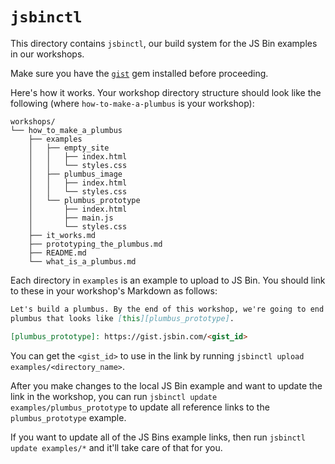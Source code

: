 # `jsbinctl`

This directory contains `jsbinctl`, our build system for the JS Bin examples in
our workshops.

Make sure you have the [`gist`](https://github.com/defunkt/gist) gem installed
before proceeding.

Here's how it works. Your workshop directory structure should look like the
following (where `how-to-make-a-plumbus` is your workshop):

```
workshops/
└── how_to_make_a_plumbus
    ├── examples
    │   ├── empty_site
    │   │   ├── index.html
    │   │   └── styles.css
    │   ├── plumbus_image
    │   │   ├── index.html
    │   │   └── styles.css
    │   └── plumbus_prototype
    │       ├── index.html
    │       ├── main.js
    │       └── styles.css
    ├── it_works.md
    ├── prototyping_the_plumbus.md
    ├── README.md
    └── what_is_a_plumbus.md
```

Each directory in `examples` is an example to upload to JS Bin. You should link
to these in your workshop's Markdown as follows:

```md
Let's build a plumbus. By the end of this workshop, we're going to end up with a
plumbus that looks like [this][plumbus_prototype].

[plumbus_prototype]: https://gist.jsbin.com/<gist_id>
```

You can get the `<gist_id>` to use in the link by running `jsbinctl upload
examples/<directory_name>`.

After you make changes to the local JS Bin example and want to update the link
in the workshop, you can run `jsbinctl update examples/plumbus_prototype` to
update all reference links to the `plumbus_prototype` example.

If you want to update all of the JS Bins example links, then run `jsbinctl
update examples/*` and it'll take care of that for you.
